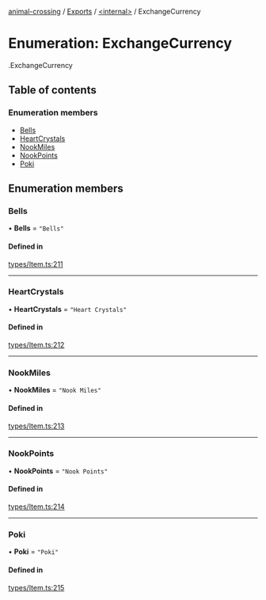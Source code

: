 [animal-crossing](../README.md) / [Exports](../modules.md) / [<internal\>](../modules/internal_.md) / ExchangeCurrency

# Enumeration: ExchangeCurrency

[<internal>](../modules/internal_.md).ExchangeCurrency

## Table of contents

### Enumeration members

- [Bells](internal_.ExchangeCurrency.md#bells)
- [HeartCrystals](internal_.ExchangeCurrency.md#heartcrystals)
- [NookMiles](internal_.ExchangeCurrency.md#nookmiles)
- [NookPoints](internal_.ExchangeCurrency.md#nookpoints)
- [Poki](internal_.ExchangeCurrency.md#poki)

## Enumeration members

### Bells

• **Bells** = `"Bells"`

#### Defined in

[types/Item.ts:211](https://github.com/Norviah/animal-crossing/blob/4d5e5b0/module/types/Item.ts#L211)

___

### HeartCrystals

• **HeartCrystals** = `"Heart Crystals"`

#### Defined in

[types/Item.ts:212](https://github.com/Norviah/animal-crossing/blob/4d5e5b0/module/types/Item.ts#L212)

___

### NookMiles

• **NookMiles** = `"Nook Miles"`

#### Defined in

[types/Item.ts:213](https://github.com/Norviah/animal-crossing/blob/4d5e5b0/module/types/Item.ts#L213)

___

### NookPoints

• **NookPoints** = `"Nook Points"`

#### Defined in

[types/Item.ts:214](https://github.com/Norviah/animal-crossing/blob/4d5e5b0/module/types/Item.ts#L214)

___

### Poki

• **Poki** = `"Poki"`

#### Defined in

[types/Item.ts:215](https://github.com/Norviah/animal-crossing/blob/4d5e5b0/module/types/Item.ts#L215)
